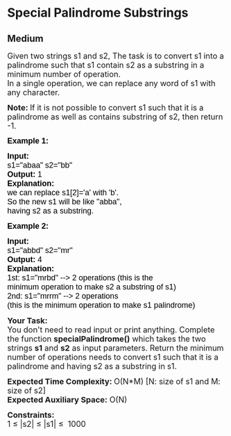# Special Palindrome Substrings
## Medium
<div class="problems_problem_content__Xm_eO"><p><span style="font-size:18px">Given two strings s1 and s2, The task is to convert s1 into a palindrome such that s1 contain s2 as a substring in a minimum number of operation.<br>
In a&nbsp;single operation, we can replace any word of s1 with any character.</span></p>

<p><span style="font-size:18px"><strong>Note:&nbsp;</strong>If it is not possible to convert s1 such that it is a palindrome as well as contains substring of s2, then return -1.</span></p>

<p><span style="font-size:18px"><span style="font-family:Arial"><span style="color:#000000"><strong>Example 1:</strong></span></span></span></p>

<pre style="position: relative;"><span style="font-size:18px"><span style="font-family:Arial"><span style="color:#000000"><strong>Input:</strong>
s1="abaa" s2="bb"
<strong>Output:</strong> 1
<strong>Explanation:</strong>
we can replace s1[2]='a' with 'b'.
So the new s1 will be like "abba",
having s2 as a substring.</span></span></span>
<div class="open_grepper_editor" title="Edit &amp; Save To Grepper"></div></pre>

<p><span style="font-size:18px"><span style="font-family:Arial"><span style="color:#000000"><strong>Example 2:</strong></span></span></span></p>

<pre style="position: relative;"><span style="font-size:18px"><span style="font-family:Arial"><span style="color:#000000"><strong>Input:</strong>
</span></span></span><span style="font-size:13.5pt"><span style="font-family:Arial"><span style="color:#000000">s1="abbd" s2="mr"</span></span></span><span style="font-size:18px"><span style="font-family:Arial"><span style="color:#000000">
<strong>Output:</strong> 4
<strong>Explanation:</strong>
</span></span></span><span style="font-size:13.5pt"><span style="font-family:Arial"><span style="color:#000000">1st: s1="mrbd" --&gt; 2 operations (this is the 
minimum operation to make s2 a substring of s1) 
2nd: s1="mrrm" --&gt; 2 operations 
(this is the minimum operation to make s1 palindrome)</span></span></span><span style="font-size:18px"><span style="font-family:Arial"><span style="color:#000000">
</span></span></span><div class="open_grepper_editor" title="Edit &amp; Save To Grepper"></div></pre>

<p><span style="font-size:18px"><strong>Your Task:&nbsp; </strong><br>
You don't need to read input or print anything. Complete the function <strong>specialPalindrome()</strong> which takes the two strings <strong>s1</strong> and <strong>s2</strong> as input parameters. Return the minimum number of operations needs to convert s1 such that it is a palindrome and having s2 as a substring in s1.</span></p>

<p><span style="font-size:18px"><strong>Expected Time Complexity: </strong>O(N*M) [N: size of s1 and M: size of s2]<br>
<strong>Expected Auxiliary Space:</strong> O(N)</span></p>

<p><span style="font-size:18px"><strong>Constraints:</strong><br>
1 ≤ |s2|&nbsp;≤ |s1| ≤&nbsp; 1000</span></p>
</div>